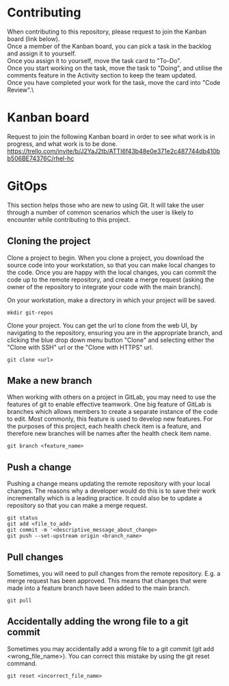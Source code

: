 # Contributing
When contributing to this repository, please request to join the Kanban board (link below).\
Once a member of the Kanban board, you can pick a task in the backlog and assign it to yourself.\
Once you assign it to yourself, move the task card to "To-Do".\
Once you start working on the task, move the task to "Doing", and utilise the comments feature in the Activity section to keep the team updated.\
Once you have completed your work for the task, move the card into "Code Review".\

# Kanban board
Request to join the following Kanban board in order to see what work is in progress, and what work is to be done.
https://trello.com/invite/b/J2YaJ2tb/ATTI6f43b48e0e371e2c487744db410bb506BE74376C/rhel-hc

# GitOps

This section helps those who are new to using Git. It will take the user through a number of common scenarios which the user is likely to encounter while contributing to this project.

## Cloning the project
Clone a project to begin. When you clone a project, you download the source code into your workstation, so that you can make local changes to the code. Once you are happy with the local changes, you can commit the code up to the remote repository, and create a merge request (asking the owner of the repository to integrate your code with the main branch).

On your workstation, make a directory in which your project will be saved.

```
mkdir git-repos
```

Clone your project.
You can get the url to clone from the web UI, by navigating to the repository, ensuring you are in the appropriate branch, and clicking the blue drop down menu button "Clone" and selecting either the "Clone with SSH" url or the "Clone with HTTPS" url.

```
git clone <url>
```

## Make a new branch
When working with others on a project in GitLab, you may need to use the features of git to enable effective teamwork. One big feature of GitLab is branches which allows members to create a separate instance of the code to edit. Most commonly, this feature is used to develop new features. For the purposes of this project, each health check item is a feature, and therefore new branches will be names after the health check item name.

```
git branch <feature_name>
```

## Push a change
Pushing a change means updating the remote repository with your local changes. The reasons why a developer would do this is to save their work incrementally which is a leading practice. It could also be to update a repository so that you can make a merge request.

```
git status
git add <file_to_add>
git commit -m '<descriptive_message_about_change>
git push --set-upstream origin <branch_name>
```

## Pull changes
Sometimes, you will need to pull changes from the remote repository. E.g. a merge request has been approved. This means that changes that were made into a feature branch have been added to the main branch.

```
git pull
```

## Accidentally adding the wrong file to a git commit
Sometimes you may accidentally add a wrong file to a git commit (git add <wrong_file_name>).
You can correct this mistake by using the git reset <file> command.

```
git reset <incorrect_file_name>
```